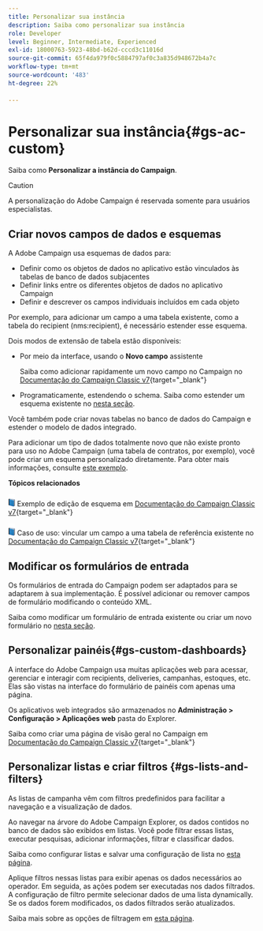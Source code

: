 ```yaml
---
title: Personalizar sua instância
description: Saiba como personalizar sua instância
role: Developer
level: Beginner, Intermediate, Experienced
exl-id: 18000763-5923-48bd-b62d-cccd3c11016d
source-git-commit: 65f4da979f0c5884797af0c3a835d948672b4a7c
workflow-type: tm+mt
source-wordcount: '483'
ht-degree: 22%

---
```


# Personalizar sua instância{#gs-ac-custom}

Saiba como **Personalizar a instância do Campaign**.

>[!CAUTION]
>
>A personalização do Adobe Campaign é reservada somente para usuários especialistas.

## Criar novos campos de dados e esquemas

A Adobe Campaign usa esquemas de dados para:

* Definir como os objetos de dados no aplicativo estão vinculados às tabelas de banco de dados subjacentes
* Definir links entre os diferentes objetos de dados no aplicativo Campaign
* Definir e descrever os campos individuais incluídos em cada objeto

Por exemplo, para adicionar um campo a uma tabela existente, como a tabela do recipient (nms:recipient), é necessário estender esse esquema.

Dois modos de extensão de tabela estão disponíveis:

* Por meio da interface, usando o **Novo campo** assistente

  Saiba como adicionar rapidamente um novo campo no Campaign no [Documentação do Campaign Classic v7](https://experienceleague.adobe.com/docs/campaign-classic/using/configuring-campaign-classic/editing-schemas/new-field-wizard.html#configuring-campaign-classic){target="_blank"}

* Programaticamente, estendendo o schema. Saiba como estender um esquema existente no [nesta seção](../dev/extend-schema.md).

Você também pode criar novas tabelas no banco de dados do Campaign e estender o modelo de dados integrado.

Para adicionar um tipo de dados totalmente novo que não existe pronto para uso no Adobe Campaign (uma tabela de contratos, por exemplo), você pode criar um esquema personalizado diretamente. Para obter mais informações, consulte [este exemplo](../dev/create-schema.md#example--creating-a-contract-table).

**Tópicos relacionados**

![](../assets/do-not-localize/book.png) Exemplo de edição de esquema em [Documentação do Campaign Classic v7](https://experienceleague.adobe.com/docs/campaign-classic/using/configuring-campaign-classic/editing-schemas/examples-of-schemas-edition.html#configuring-campaign-classic){target="_blank"}

![](../assets/do-not-localize/book.png) Caso de uso: vincular um campo a uma tabela de referência existente no [Documentação do Campaign Classic v7](https://experienceleague.adobe.com/docs/campaign-classic/using/configuring-campaign-classic/editing-schemas/examples-of-schemas-edition.html#uc-link){target="_blank"}


## Modificar os formulários de entrada

Os formulários de entrada do Campaign podem ser adaptados para se adaptarem à sua implementação. É possível adicionar ou remover campos de formulário modificando o conteúdo XML.

Saiba como modificar um formulário de entrada existente ou criar um novo formulário no [nesta seção](../dev/forms.md).

## Personalizar painéis{#gs-custom-dashboards}

A interface do Adobe Campaign usa muitas aplicações web para acessar, gerenciar e interagir com recipients, deliveries, campanhas, estoques, etc. Elas são vistas na interface do formulário de painéis com apenas uma página.

Os aplicativos web integrados são armazenados no **Administração > Configuração > Aplicações web** pasta do Explorer.

Saiba como criar uma página de visão geral no Campaign em [Documentação do Campaign Classic v7](https://experienceleague.adobe.com/docs/campaign-classic/using/designing-content/web-applications/use-cases--creating-overviews.html#creating-a-single-page-web-application){target="_blank"}


## Personalizar listas e criar filtros {#gs-lists-and-filters}

As listas de campanha vêm com filtros predefinidos para facilitar a navegação e a visualização de dados.

Ao navegar na árvore do Adobe Campaign Explorer, os dados contidos no banco de dados são exibidos em listas. Você pode filtrar essas listas, executar pesquisas, adicionar informações, filtrar e classificar dados.

Saiba como configurar listas e salvar uma configuração de lista no [esta página](../start/campaign-ui.md).

Aplique filtros nessas listas para exibir apenas os dados necessários ao operador. Em seguida, as ações podem ser executadas nos dados filtrados. A configuração de filtro permite selecionar dados de uma lista dynamically. Se os dados forem modificados, os dados filtrados serão atualizados.

Saiba mais sobre as opções de filtragem em [esta página](../audiences/create-filters.md).
